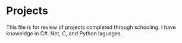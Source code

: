# Projects
This file is for review of projects completed through schooling.  I have knoweldge in C#. Net, C, and Python laguages.
